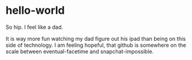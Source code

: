 # hello-world
So hip. I feel like a dad.

It is way more fun watching my dad figure out his ipad than being on this side of technology. I am feeling hopeful, that github is somewhere on the scale between eventual-facetime and snapchat-impossible. 
